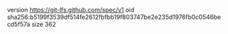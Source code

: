 version https://git-lfs.github.com/spec/v1
oid sha256:b5199f3539df514fe2612fbfbb19f803747be2e235d1976fb0c0546becd5f57a
size 362
